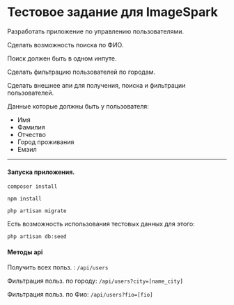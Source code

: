 # Тестовое задание для ImageSpark

Разработать приложение по управлению пользователями.

Сделать возможность поиска по ФИО.

Поиск должен быть в одном инпуте.

Сделать фильтрацию пользователей по городам.

Сделать внешнее апи для получения, поиска и фильтрации пользователей.

Данные которые должны быть у пользователя: 

<ul> 
    <li> Имя </li>
    <li> Фамилия </li>
    <li> Отчество </li>
    <li> Город проживания </li>
    <li> Емэил </li>
</ul>

<hr>

#### Запуска приложения.
```
composer install
```
```
npm install
```
```
php artisan migrate
```
Есть возможность использования тестовых данных  для этого:
```
php artisan db:seed
```
#### Методы api

Получить всех польз. : `/api/users`

Фильтрация польз. по городу: `/api/users?city=[name_city]`

Фильтрация польз. по Фио: `/api/users?fio=[fio]`
